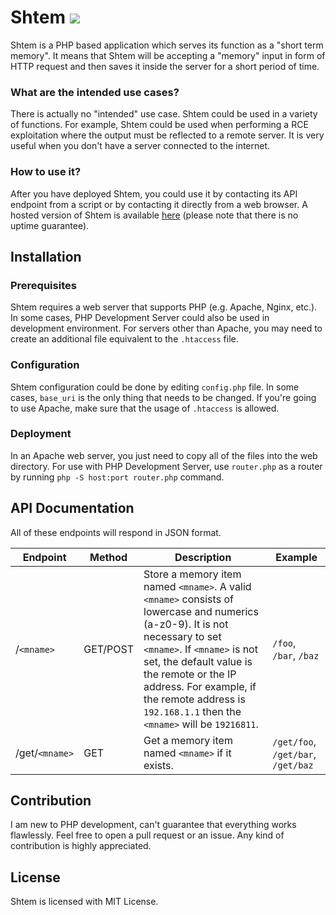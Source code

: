 # Shtem <a href="https://codeclimate.com/github/p4kl0nc4t/shtem/maintainability"><img src="https://api.codeclimate.com/v1/badges/81e7d508cab2e5ce57b9/maintainability" /></a>
Shtem is a PHP based application which serves its function as a "short term memory". It means that Shtem will be accepting a "memory" input in form of HTTP request and then saves it inside the server for a short period of time.
### What are the intended use cases?
There is actually no "intended" use case. Shtem could be used in a variety of functions. For example, Shtem could be used when performing a RCE exploitation where the output must be reflected to a remote server. It is very useful when you don't have a server connected to the internet.
### How to use it?
After you have deployed Shtem, you could use it by contacting its API endpoint from a script or by contacting it directly from a web browser. A hosted version of Shtem is available [here](https://lcat.dev/shtem) (please note that there is no uptime guarantee).
## Installation
### Prerequisites
Shtem requires a web server that supports PHP (e.g. Apache, Nginx, etc.). In some cases, PHP Development Server could also be used in development environment. For servers other than Apache, you may need to create an additional file equivalent to the `.htaccess` file.
### Configuration
Shtem configuration could be done by editing `config.php` file. In some cases, `base_uri` is the only thing that needs to be changed. If you're going to use Apache, make sure that the usage of `.htaccess` is allowed.
### Deployment
In an Apache web server, you just need to copy all of the files into the web directory. For use with PHP Development Server, use `router.php` as a router by running `php -S host:port router.php` command.
## API Documentation
All of these endpoints will respond in JSON format.

Endpoint | Method | Description | Example
--- | --- | --- | ---
/`<mname>` | GET/POST | Store a memory item named `<mname>`. A valid `<mname>` consists of lowercase and numerics (a-z0-9). It is not necessary to set `<mname>`. If `<mname>` is not set, the default value is the remote or the IP address. For example, if the remote address is `192.168.1.1` then the `<mname>` will be `19216811`. | `/foo`, `/bar`, `/baz`
/get/`<mname>` | GET | Get a memory item named `<mname>` if it exists. | `/get/foo`, `/get/bar`, `/get/baz`

## Contribution
I am new to PHP development, can't guarantee that everything works flawlessly. Feel free to open a pull request or an issue. Any kind of contribution is highly appreciated.
## License
Shtem is licensed with MIT License.
